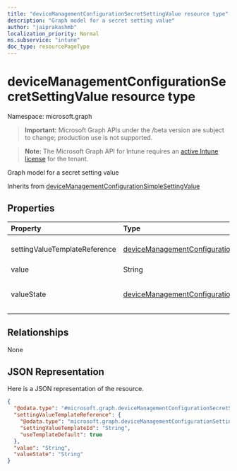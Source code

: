 ```yaml
---
title: "deviceManagementConfigurationSecretSettingValue resource type"
description: "Graph model for a secret setting value"
author: "jaiprakashmb"
localization_priority: Normal
ms.subservice: "intune"
doc_type: resourcePageType
---
```


# deviceManagementConfigurationSecretSettingValue resource type

Namespace: microsoft.graph

> **Important:** Microsoft Graph APIs under the /beta version are subject to change; production use is not supported.

> **Note:** The Microsoft Graph API for Intune requires an [active Intune license](https://go.microsoft.com/fwlink/?linkid=839381) for the tenant.

Graph model for a secret setting value


Inherits from [deviceManagementConfigurationSimpleSettingValue](../resources/intune-shared-devicemanagementconfigurationsimplesettingvalue.md)

## Properties
|Property|Type|Description|
|:---|:---|:---|
|settingValueTemplateReference|[deviceManagementConfigurationSettingValueTemplateReference](../resources/intune-shared-devicemanagementconfigurationsettingvaluetemplatereference.md)|Setting value template reference Inherited from [deviceManagementConfigurationSettingValue](../resources/intune-shared-devicemanagementconfigurationsettingvalue.md)|
|value|String|Value of the secret setting.|
|valueState|[deviceManagementConfigurationSecretSettingValueState](../resources/intune-shared-devicemanagementconfigurationsecretsettingvaluestate.md)|Gets or sets a value indicating the encryption state of the Value property. Possible values are: `invalid`, `notEncrypted`, `encryptedValueToken`.|

## Relationships
None

## JSON Representation
Here is a JSON representation of the resource.
<!-- {
  "blockType": "resource",
  "@odata.type": "microsoft.graph.deviceManagementConfigurationSecretSettingValue"
}
-->
``` json
{
  "@odata.type": "#microsoft.graph.deviceManagementConfigurationSecretSettingValue",
  "settingValueTemplateReference": {
    "@odata.type": "microsoft.graph.deviceManagementConfigurationSettingValueTemplateReference",
    "settingValueTemplateId": "String",
    "useTemplateDefault": true
  },
  "value": "String",
  "valueState": "String"
}
```